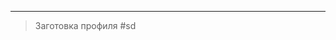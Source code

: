 ---
> Заготовка профиля #sd
<!---
kharit74/kharit74 is a ✨ special ✨ repository because its `README.md` (this file) appears on your GitHub profile.
You can click the Preview link to take a look at your changes.
--->
